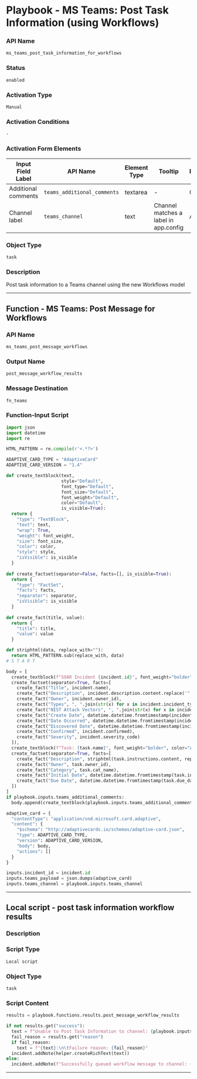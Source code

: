 <!--
    DO NOT MANUALLY EDIT THIS FILE
    THIS FILE IS AUTOMATICALLY GENERATED WITH resilient-sdk codegen
    Generated with resilient-sdk v51.0.2.2.1096
-->

# Playbook - MS Teams: Post Task Information (using Workflows)

### API Name
`ms_teams_post_task_information_for_workflows`

### Status
`enabled`

### Activation Type
`Manual`

### Activation Conditions
`-`

### Activation Form Elements
| Input Field Label | API Name | Element Type | Tooltip | Requirement |
| ----------------- | -------- | ------------ | ------- | ----------- |
| Additional comments | `teams_additional_comments` | textarea | - | Optional |
| Channel label | `teams_channel` | text | Channel matches a label in app.config | Always |

### Object Type
`task`

### Description
Post task information to a Teams channel using the new Workflows model


---
## Function - MS Teams: Post Message for Workflows

### API Name
`ms_teams_post_message_workflows`

### Output Name
`post_message_workflow_results`

### Message Destination
`fn_teams`

### Function-Input Script
```python
import json
import datetime
import re

HTML_PATTERN = re.compile(r'<.*?>')

ADAPTIVE_CARD_TYPE = "AdaptiveCard"
ADAPTIVE_CARD_VERSION = "1.4"

def create_textblock(text, 
                     style="Default", 
                     font_type="Default",
                     font_size="Default", 
                     font_weight="Default", 
                     color="Default",
                     is_visible=True):
  return {
    "type": "TextBlock",
    "text": text,
    "wrap": True,
    "weight": font_weight,
    "size": font_size,
    "color": color,
    "style": style,
    "isVisible": is_visible
  }
  
def create_factset(separator=False, facts=[], is_visible=True):
  return {
    "type": "FactSet",
    "facts": facts,
    "separator": separator,
    "isVisible": is_visible
  }
  
def create_fact(title, value):
  return {
    "title": title,
    "value": value
  }

def striphtml(data, replace_with=""):
  return HTML_PATTERN.sub(replace_with, data)
# S T A R T

body = [
  create_textblock(f"SOAR Incident {incident.id}", font_weight="bolder", color="Attention"),
  create_factset(separator=True, facts=[
    create_fact("Title", incident.name),
    create_fact("Description", incident.description.content.replace('"', '\\"') if incident.description else "-"),
    create_fact("Owner", incident.owner_id),
    create_fact("Types", ", ".join(str(x) for x in incident.incident_type_ids)),
    create_fact("NIST Attack Vectors", ", ".join(str(x) for x in incident.nist_attack_vectors)),
    create_fact("Create Date", datetime.datetime.fromtimestamp(incident.create_date/1000).strftime('%c')),
    create_fact("Date Occurred", datetime.datetime.fromtimestamp(incident.start_date/1000).strftime('%c') if incident.start_date else "-"),
    create_fact("Discovered Date", datetime.datetime.fromtimestamp(incident.discovered_date/1000).strftime('%c')),
    create_fact("Confirmed", incident.confirmed),
    create_fact("Severity", incident.severity_code)
  ]),
  create_textblock(f"Task: {task.name}", font_weight="bolder", color="Attention"),
  create_factset(separator=True, facts=[
    create_fact("Description", striphtml(task.instructions.content, replace_with="\n").replace('"', '\"') if task.instructions else "-"),
    create_fact("Owner", task.owner_id),
    create_fact("Category", task.cat_name),
    create_fact("Initial Date", datetime.datetime.fromtimestamp(task.init_date/1000).strftime('%c') if task.init_date else "-"),
    create_fact("Due Date", datetime.datetime.fromtimestamp(task.due_date/1000).strftime('%c') if task.due_date else "-")
  ])
]
if playbook.inputs.teams_additional_comments:
  body.append(create_textblock(playbook.inputs.teams_additional_comments.content))

adaptive_card = {
  "contentType": "application/vnd.microsoft.card.adaptive",
  "content": {
    "$schema": "http://adaptivecards.io/schemas/adaptive-card.json",
    "type": ADAPTIVE_CARD_TYPE,
    "version": ADAPTIVE_CARD_VERSION,
    "body": body,
    "actions": []
  }
}

inputs.incident_id = incident.id
inputs.teams_payload = json.dumps(adaptive_card)
inputs.teams_channel = playbook.inputs.teams_channel

```

---

## Local script - post task information workflow results

### Description


### Script Type
`Local script`

### Object Type
`task`

### Script Content
```python
results = playbook.functions.results.post_message_workflow_results

if not results.get("success"):
  text = f"Unable to Post Task Information to channel: {playbook.inputs.teams_channel}"
  fail_reason = results.get("reason")
  if fail_reason:
    text = f"{text}:\n\tFailure reason: {fail_reason}"
  incident.addNote(helper.createRichText(text))
else:
  incident.addNote(f"Successfully queued workflow message to channel: {playbook.inputs.teams_channel}.")

```

---

